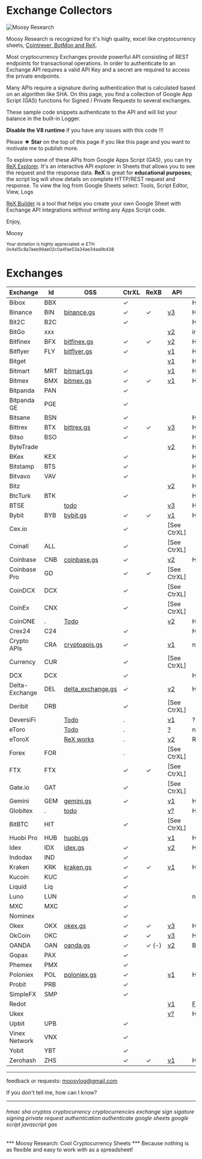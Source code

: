 # Exchange Collectors


![Moosy Research](https://sites.google.com/site/moosyresearch/_/rsrc/1511269486745/projects/cryptos/doc/logo.png)

Moosy Research is recognized for it's high quality, excel like cryptocurrency sheets, [Cointrexer, BotMon and ReX](https://sites.google.com/view/moosyresearch).

Most cryptocurrency Exchanges provide powerful API consisting of REST endpoints for transactional operations.
In order to authenticate to an Exchange API requires a valid API Key and a secret are required to access the private endpoints.

Many APIs require a signature during authentication that is calculated based on an algorithm like SHA.
On this page, you find a collection of Google App Script (GAS) functions for Signed / Private Requests to several exchanges.

These sample code snippets authenticate to the API and will list your balance in the built-in Logger.

**Disable the V8 runtime** if you have any issues with this code !!!

Please **★ Star** on the top of this page if you like this page and you want to motivate me to publish more.

To explore some of these APIs from Google Apps Script (GAS), you can try [ReX Explorer](https://sites.google.com/view/moosyresearch). It's an interactive API explorer in Sheets that allows you to see the request and the response data. **ReX** is great for **educational purposes**; the script log will show details on complete HTTP/REST request and response. To view the log from Google Sheets select: Tools, Script Editor, View, Logs  

[ReX Builder](https://sites.google.com/view/moosyresearch/documentation/rex-builder) is a tool that helps you create your own Google Sheet with Exchange API integrations without writing any Apps Script code.

Enjoy,

Moosy

<sub>Your donation is highly appreciated => ETH 0x4a15c8a7aeb99ae02c0a4fae53a34ae34aa9b438 </sub>


# Exchanges

| Exchange | Id   | OSS                                                          | CtrXL | ReXB | API                                                          | Signature                                |
| ------ | ---- | ------------------------------------------------------------ | ---- | ------------------------------------------------------------ | ---------------------------------------- | ---------------------------------------- |
| Bibox          | BBX  |  | ✓ |  | [ ]()                                                        | HMACMD5                                  |
| Binance        | BIN  | [binance.gs](https://github.com/moosylog/exchange_collectors/blob/master/binance.gs) | ✓ | ✓ | [v3](https://github.com/binance-exchange/binance-official-api-docs/blob/master/rest-api.md) | HMACSHA256HEX                            |
| Bit2C          | B2C  |  | ✓ |  | [ ]()                                                        | HMACSHA512B64                            |
| BitGo          | xxx  |  |      |      | [v2](https://app.bitgo.com/docs/#operation/v2.wallet.get)    | impossible / IP chk |
| Bitfinex       | BFX  | [bitfinex.gs](https://github.com/moosylog/exchange_collectors/blob/master/bitfinex.gs) | ✓ | ✓ | [v2](https://docs.bitfinex.com/docs/introduction)            | HMACSHA384HEX                            |
| Bitflyer       | FLY  | [bitflyer.gs](https://github.com/moosylog/exchange_collectors/blob/master/bitflyer.gs) | ✓ |  | [v1](https://lightning.bitflyer.com/docs?lang=en)            | HMACSHA256HEX                            |
| Bitget         |     |                                                              |      |      | [v1](https://bitgetlimited.github.io/apidoc/en/swap/#the-signature) | HMACSHA256B64                            |
| Bitmart        | MRT  | [bitmart.gs](https://github.com/moosylog/exchange_collectors/blob/master/bitmart.gs) | ✓ |  | [v1](https://developer-pro.bitmart.com/en/part1/start/overview.html) | HMACSHA256HEX                            |
| Bitmex         | BMX  | [bitmex.gs](https://github.com/moosylog/exchange_collectors/blob/master/bitmex.gs) | ✓ | ✓ | [v1](https://www.bitmex.com/app/apiOverview)                 | HMACSHA256HEX                            |
| Bitpanda       | PAN  |  | ✓ |  |                                             |                                          |
| Bitpanda GE    | PGE  |  | ✓ |  |                                             |                                          |
| Bitsane        | BSN  |  | ✓ |  |                                                         | HMACSHA384HEX                            |
| Bittrex        | BTX  | [bittrex.gs](https://github.com/moosylog/exchange_collectors/blob/master/bittrex.gs) | ✓ | ✓ | [v3](https://bittrex.github.io/api)                          | HMACSHA512HEX                            |
| Bitso          | BSO  |  | ✓ |  | [ ]()                                                        | HMACSHA256HEX                            |
| ByteTrade      |     |      |      |      | [v2](https://docs.byte-trade.com)                            | HMACSHA256HEX                            |
| BKex           | KEX  |  | ✓ |  | [ ]()                                                        | HMACSHA256HEX                            |
| Bitstamp       | BTS  |  | ✓ |  | [ ]()                                                        | HMACSHA256HEX                            |
| Bitvavo        | VAV  |  | ✓ |  | [ ]()                                                        | HMACSHA256HEX                            |
| Bitz           |     |  |      |      | [v2](https://apidocv2.bitz.ai/en/#signature-authentication) | HMACSHA256B64                            |
| BtcTurk        | BTK  |  | ✓ |  | [ ]()                                                        | HMACSHA256B64enc                         |
| BTSE           |     | [todo](https://www.btse.com/apiexplorer/spot/#generating-api-key) |      |      | [v3](https://github.com/btsecom/api-sample/blob/master/python/spot/btseauth_spot.py) | HMACSHA384HEX                            |
| Bybit          | BYB  | [bybit.gs](https://github.com/moosylog/exchange_collectors/blob/master/bybit.gs) | ✓ | ✓ | [v1](https://github.com/bybit-exchange/bybit-official-api-docs) | HMACSHA256HEX                            |
| Cex.io         |      |                                                              | ✓ |  | [ ]() [See CtrXL]                                            |                                          |
| Coinall        | ALL  |                                                              | ✓ |  | [ ]() [See CtrXL]                                            |                                          |
| Coinbase       | CNB  | [coinbase.gs](https://github.com/moosylog/exchange_collectors/blob/master/coinbase.gs) | ✓ |  | [v2](https://developers.coinbase.com/)                       | HMACSHA256HEX                            |
| Coinbase Pro   | GD   |                                                              | ✓ | ✓ | [ ]() [See CtrXL]                                            |                                          |
| CoinDCX        | DCX  |                                                              | ✓ |  | [ ]() [See CtrXL]                                            |                                          |
| CoinEx         | CNX  |  | ✓ |  | [ ]() [See CtrXL]                                            |                                          |
| CoinONE        | .    | [Todo](https://doc.coinone.co.kr/)                           |      |      | [v2](https://doc.coinone.co.kr/#tag/Account-V2)              | HMACSHA512HEX                            |
| Crex24         | C24  |  | ✓ |  | [ ]()                                                        | HMACSHA256B64                            |
| Crypto APIs    | CRA  | [cryptoapis.gs](https://github.com/moosylog/exchange_collectors/blob/master/cryptoapis.gs) | ✓ |  | [v1](https://docs.cryptoapis.io/)                            | none                                     |
| Currency       | CUR  |                                                              | ✓ |  | [ ]() [See CtrXL]                                            |                                          |
| DCX            | DCX  |                                                              | ✓ |  | [ ]()                                                        | HMACSHA256HEX                            |
| Delta-Exchange | DEL  | [delta_exchange.gs](https://github.com/moosylog/exchange_collectors/blob/master/delta_exchange.gs) | ✓ |  | [v2](https://docs.delta.exchange/)                           | HMACSHA256HEX                            |
| Deribit        | DRB  |  | ✓ |  | [ ]() [See CtrXL]                                            |                                          |
| DeversiFi      |     | [Todo](https://github.com/DeversiFi/api-documentation/blob/master/trading/js/GetBalance.js) | .    |     | [v1](https://docs.deversifi.com/docs#postV1TradingRGetbalance) | ?                                        |
| eToro          |     | [Todo](https://doc.coinone.co.kr/)                           | .    |     | [?]()                                                        | none                                     |
| eToroX         |     | [ReX works](https://sites.google.com/site/moosyresearch/projects/cryptos/doc/exchanges#TOC-eToroX) | .    |     | [v2](https://sites.google.com/site/moosyresearch/projects/cryptos/doc/exchanges#TOC-eToroX) | RSA                                      |
| Forex          | FOR  |                                                              | .    |     | [ ]() [See CtrXL]                                            |                                          |
| FTX            | FTX  |                                                              | ✓ | ✓ | [ ]() [See CtrXL]                                            |                                          |
| Gate.io        | GAT  |  | ✓ |  | [ ]() [See CtrXL]                                            |                                          |
| Gemini         | GEM  | [gemini.gs](https://github.com/moosylog/exchange_collectors/blob/master/gemini.gs) | ✓ |  | [v1](https://docs.gemini.com/rest-api/)                      | HMACSHA384HEX                            |
| Globitex       | .    | [todo](https://globitex.com/api/#restAuthentication)         |      |      | [v?](https://globitex.com/api/#restAuthentication)           | HMACSHA512HEX                            |
| BitBTC         | HIT  |                                                              | ✓ |  | [ ]() [See CtrXL]                                            |                                          |
| Huobi Pro      | HUB  | [huobi.gs](https://github.com/moosylog/exchange_collectors/blob/master/huobi.gs) |      |      | [v1](https://github.com/huobiapi/API_Docs_en)                | HMACSHA256B64                            |
| Idex           | IDX  | [idex.gs](https://github.com/moosylog/exchange_collectors/blob/master/idex.gs) | ✓ |  | [v2](https://docs.idex.io)                                   | HMACSHA256HEX                            |
| Indodax        | IND  |                                                              | ✓ |  |                                             |                                          |
| Kraken         | KRK  | [kraken.gs](https://github.com/moosylog/exchange_collectors/blob/master/kraken.gs) | ✓ | ✓ | [v1](https://www.kraken.com/features/api#private-user-data)  | HMACSHA512++                             |
| Kucoin         | KUC  |                                                              | ✓ |  |                                             |                                          |
| Liquid         | Liq  |  | ✓ |  |                                             |                                          |
| Luno           | LUN  |                                                              | ✓ |  |                                                         | none                                     |
| MXC            | MXC  |  | ✓ |  |                                             |                                          |
| Nominex        |      |                                                              | ✓ |  |                                             |                                          |
| Okex           | OKX  | [okex.gs](https://github.com/moosylog/exchange_collectors/blob/master/okex.gs) | ✓     | ✓     | [v3](https://www.okex.com/docs/en/)                          | HMACSHA256B64                            |
| OkCoin         | OKC  |                                                              | ✓ | ✓ | [v3](https://www.okcoin.com/docs/en/)                        | HMACSHA256B64                            |
| OANDA          | OAN  | [oanda.gs](https://github.com/moosylog/exchange_collectors/blob/master/oanda.gs) | ✓ | ✓ (-) | [v2](http://developer.oanda.com/rest-live-v20/account-ep/)   | Barrier Token                            |
| Gopax          | PAX  |                                                              | ✓ |  |                                             |                                          |
| Phemex         | PMX  |  | ✓ |  |                                             |                                          |
| Poloniex       | POL  | [poloniex.gs](https://github.com/moosylog/exchange_collectors/blob/master/poloniex.gs) | ✓ |  | [v1](https://docs.poloniex.com)                              | HMACSHA512HEX                            |
| Probit         | PRB  |  | ✓ |  |                                             |                                          |
| SimpleFX       | SMP  |  | ✓ |  |                                             |                                          |
| Redot          |     |                                                              |      |      | [v1](https://docs.redot.com/?shell#message-structure)        | [Fin FIX API](https://globitex.com/api/) |
| Ukex           |     |            |      |      | [v?](https://www.ukex.com/en-us/article/api)                 | HMACSHA512???                            |
| Upbit          | UPB  |  | ✓ |  |                                             |                                          |
| Vinex Network  | VNX  |  | ✓ |  |                                             |                                          |
| Yobit          | YBT  |  | ✓ |  |                                             |                                          |
| Zerohash       | ZHS  |  | ✓ | ✓ | [v1](https://zerohash.com/api/web/)                          | HMACSHA256B64                            |


***
feedback or requests: moosylog@gmail.com

If you don't tell me, how can I know?
***

###### hmac sha cryptos cryptocurrency cryptocurrencies exchange sign sigature signing private request authentication authenticate google sheets google script javascript gas

*** Moosy Research: Cool Cryptocurrency Sheets ***
Because nothing is as flexible and easy to work with as a spreadsheet!




